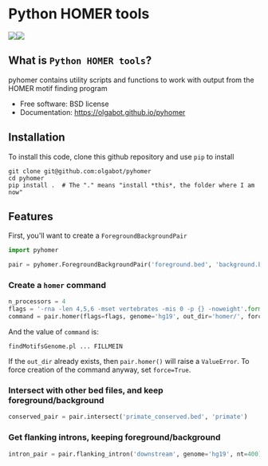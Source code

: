 # Python HOMER tools

[![](https://img.shields.io/travis/olgabot/pyhomer.svg)](https://travis-ci.org/olgabot/pyhomer)[![](https://img.shields.io/pypi/v/pyhomer.svg)](https://pypi.python.org/pypi/pyhomer)

## What is `Python HOMER tools`?

pyhomer contains utility scripts and functions to work with output from the HOMER motif finding program

* Free software: BSD license
* Documentation: https://olgabot.github.io/pyhomer

## Installation

To install this code, clone this github repository and use `pip` to install

    git clone git@github.com:olgabot/pyhomer
    cd pyhomer
    pip install .  # The "." means "install *this*, the folder where I am now"


## Features

First, you'll want to create a `ForegroundBackgroundPair`


```python 
import pyhomer

pair = pyhomer.ForegroundBackgroundPair('foreground.bed', 'background.bed')
```

### Create a `homer` command

```python
n_processors = 4
flags = '-rna -len 4,5,6 -mset vertebrates -mis 0 -p {} -noweight'.format(n_processors)
command = pair.homer(flags=flags, genome='hg19', out_dir='homer/', force=False)
```

And the value of `command` is:

```
findMotifsGenome.pl ... FILLMEIN
```

If the `out_dir` already exists, then `pair.homer()` will raise a `ValueError`. 
To force creation of the command anyway, set `force=True`. 

### Intersect with other bed files, and keep foreground/background

```python
conserved_pair = pair.intersect('primate_conserved.bed', 'primate')
```

### Get flanking introns, keeping foreground/background

```python
intron_pair = pair.flanking_intron('downstream', genome='hg19', nt=400)
```